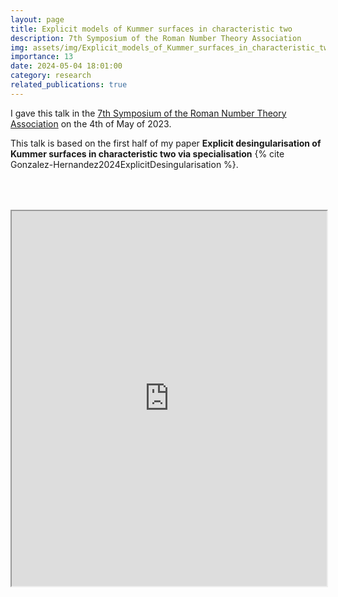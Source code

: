 ```yaml
---
layout: page
title: Explicit models of Kummer surfaces in characteristic two
description: 7th Symposium of the Roman Number Theory Association
img: assets/img/Explicit_models_of_Kummer_surfaces_in_characteristic_two.png
importance: 13
date: 2024-05-04 18:01:00
category: research
related_publications: true
---
```


I gave this talk in the <a href="http://www.rnta.eu/7MSRNTA/sp.html">7th Symposium of the Roman Number Theory Association</a> on the 4th of May of 2023.

This talk is based on the first half of my paper **Explicit desingularisation of Kummer surfaces in characteristic two via specialisation** {% cite Gonzalez-Hernandez2024ExplicitDesingularisation %}.

<div style="padding-bottom: 100px; padding-top: 50px;">
<iframe src="https://drive.google.com/file/d/1b628PofzQ6Ei6aQKvfaXheLbUDDwb9MK/preview" width="100%" height="600px" allow="autoplay"></iframe>
</div>
